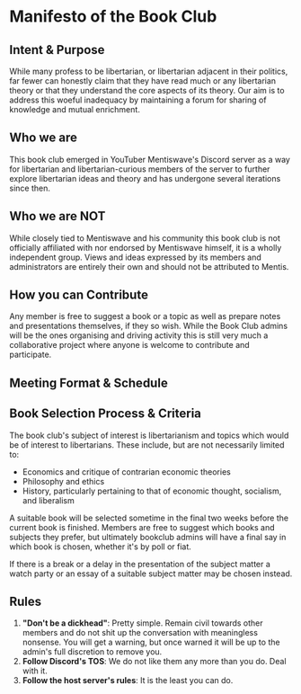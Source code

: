 # Manifesto of the Book Club


## Intent & Purpose

While many profess to be libertarian, or libertarian adjacent in their politics, far fewer can honestly claim that they have read much or any libertarian theory or that they understand the core aspects of its theory. Our aim is to address this woeful inadequacy by maintaining a forum for sharing of knowledge and mutual enrichment.

## Who we are

This book club emerged in YouTuber Mentiswave's Discord server as a way for libertarian and libertarian-curious members of the server to further explore libertarian ideas and theory and has undergone several iterations since then. 

## Who we are **NOT**

While closely tied to Mentiswave and his community this book club is not officially affiliated with nor endorsed by Mentiswave himself, it is a wholly independent group. Views and ideas expressed by its members and administrators are entirely their own and should not be attributed to Mentis.

## How you can Contribute

Any member is free to suggest a book or a topic as well as prepare notes and presentations themselves, if they so wish. While the Book Club admins will be the ones organising and driving activity this is still very much a collaborative project where anyone is welcome to contribute and participate.

## Meeting Format & Schedule


## Book Selection Process & Criteria

The book club's subject of interest is libertarianism and topics which would be of interest to libertarians. These include, but are not necessarily limited to:

* Economics and critique of contrarian economic theories
* Philosophy and ethics
* History, particularly pertaining to that of economic thought, socialism, and liberalism

A suitable book will be selected sometime in the final two weeks before the current book is finished. Members are free to suggest which books and subjects they prefer, but ultimately bookclub admins will have a final say in which book is chosen, whether it's by poll or fiat.

If there is a break or a delay in the presentation of the subject matter a watch party or an essay of a suitable subject matter may be chosen instead.

## Rules

1. **"Don't be a dickhead"**: Pretty simple. Remain civil towards other members and do not shit up the conversation with meaningless nonsense. You will get a warning, but once warned it will be up to the admin's full discretion to remove you.
2. **Follow Discord's TOS**: We do not like them any more than you do. Deal with it.
3. **Follow the host server's rules**: It is the least you can do.
